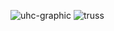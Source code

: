 ![uhc-graphic](https://github.com/user-attachments/assets/48f58653-5dc3-432b-9161-4f26dcbaa828)
![truss](country-2000.jpeg)
